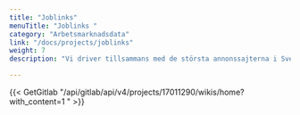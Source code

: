 ```yaml
---
title: "Joblinks"
menuTitle: "Joblinks "
category: "Arbetsmarknadsdata"
link: "/docs/projects/joblinks"
weight: 7
description: "Vi driver tillsammans med de största annonssajterna i Sverige i ett pilotprojekt kring att samla alla jobb på ett ställe."

---
```




{{< GetGitlab "/api/gitlab/api/v4/projects/17011290/wikis/home?with_content=1 " >}}




